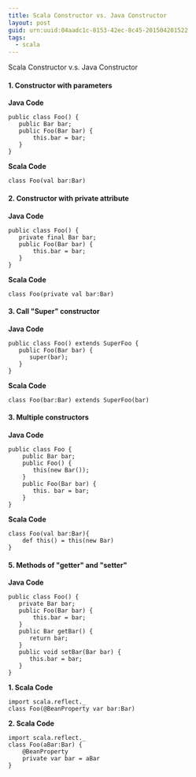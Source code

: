 ```yaml
---
title: Scala Constructor vs. Java Constructor
layout: post
guid: urn:uuid:04aadc1c-8153-42ec-8c45-201504201522
tags:
  - scala
---
```


Scala Constructor v.s. Java Constructor

#### 1. Constructor with parameters
**Java Code**  
```
public class Foo() {  
   public Bar bar;  
   public Foo(Bar bar) {  
       this.bar = bar;  
   }  
}  
```

**Scala Code**
```
class Foo(val bar:Bar)  
```

#### 2. Constructor with private attribute
**Java Code**  
```
public class Foo() {  
   private final Bar bar;  
   public Foo(Bar bar) {  
       this.bar = bar;  
   }  
}  
```

**Scala Code**
```
class Foo(private val bar:Bar)  
```

#### 3. Call "Super" constructor
**Java Code**  
```
public class Foo() extends SuperFoo {  
   public Foo(Bar bar) {   
      super(bar);  
   }  
}  
```

**Scala Code**
```
class Foo(bar:Bar) extends SuperFoo(bar)  
``` 

#### 3. Multiple constructors
**Java Code**  
```
public class Foo {  
    public Bar bar;  
    public Foo() {   
       this(new Bar());   
    }  
    public Foo(Bar bar) {  
       this. bar = bar;   
    }  
}  
```

**Scala Code**
```
class Foo(val bar:Bar){  
    def this() = this(new Bar)  
}  
``` 

#### 5. Methods of "getter" and "setter"
**Java Code**  
```
public class Foo() {  
   private Bar bar;  
   public Foo(Bar bar) {  
       this.bar = bar;  
   } 
   public Bar getBar() {   
      return bar;   
   }  
   public void setBar(Bar bar) {   
      this.bar = bar;  
   }  
}  
```

**1. Scala Code**
```
import scala.reflect._  
class Foo(@BeanProperty var bar:Bar)  
```

**2. Scala Code**
```
import scala.reflect._  
class Foo(aBar:Bar) {  
    @BeanProperty  
    private var bar = aBar  
}  
``` 